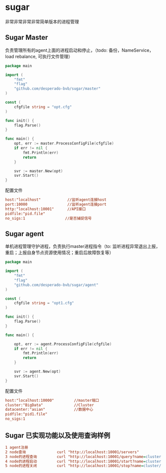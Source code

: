 sugar
====

非常非常非常非常简单版本的进程管理

## Sugar Master 
负责管理所有的agent上面的进程启动和停止，（todo: 备份，NameService，load rebalance, 可执行文件管理）

```go
package main

import (
	"fmt"
	"flag"
	"github.com/desperado-bvb/sugar/master"
)

const (
	cfgfile string = "opt.cfg"
)

func init() {
	flag.Parse()
}

func main() {
	opt, err := master.ProcessConfigFile(cfgfile)
	if err != nil {
		fmt.Println(err)
		return
	}

	svr := master.New(opt)
	svr.Start()
}
```
配置文件
```cfg
host:"localhost"            //监听agent连接host
port:10000                  //监听agent连接port
http:"localhost:10001"      //API接口
pidfile:"pid.file"          
no_sigs:1                  //是否捕捉信号
```


## Sugar agent
单机进程管理守护进程，负责执行master进程指令（to: 监听进程异常退出上报，重启；上报自身节点资源使用情况；重启后故障恢复等）

```go
package main

import (
	"fmt"
	"flag"
	"github.com/desperado-bvb/sugar/agent"
)

const (
	cfgfile string = "opt1.cfg"
)

func init() {
	flag.Parse()
}

func main() {

	opt, err := agent.ProcessConfigFile(cfgfile)
	if err != nil {
		fmt.Println(err)
		return
	}

	svr := agent.New(opt)
	svr.Start()
}
```
配置文件
```cfg
host:"localhost:10000"         //master端口
cluster:"BigData"              //Cluster
datacenter:"asian"             //数据中心 
pidfile:"pid1.file"
no_sigs:1
```
## Sugar 已实现功能以及使用查询样例
```cfg
1 agent注册   
2 node查询              curl "http://localhost:10001/servers"
3 node的进程查询         curl "http://localhost:10001/query?name=cluster/datacenter/agentid"
4 node的进程启动         curl "http://localhost:10001/start?name=cluster/datacenter/agentid&cmd=cmd"
5 node的进程关闭         curl "http://localhost:10001/stop?name=cluster/datacenter/agentid&pid=pid"
```



